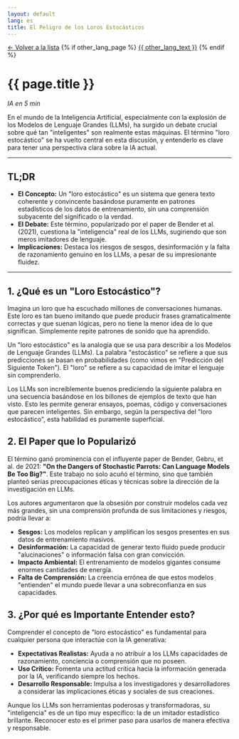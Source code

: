 ```yaml
---
layout: default
lang: es
title: El Peligro de los Loros Estocásticos
---
```

<div class="paper-detail">
  <div class="post-header">
    <a href="./">&larr; Volver a la lista</a>
    {% if other_lang_page %}
      <a href="{{ other_lang_url | relative_url }}" class="language-switch-button">{{ other_lang_text }}</a>
    {% endif %}
  </div>

  <h1>{{ page.title }}</h1>
  <p><em>IA en 5 min</em></p>

  <p>En el mundo de la Inteligencia Artificial, especialmente con la explosión de los Modelos de Lenguaje Grandes (LLMs), ha surgido un debate crucial sobre qué tan "inteligentes" son realmente estas máquinas. El término <span class="highlight-term" data-bib-id="stochastic-parrots">"loro estocástico"</span> se ha vuelto central en esta discusión, y entenderlo es clave para tener una perspectiva clara sobre la IA actual.</p>

  <hr>

  <h2>TL;DR</h2>
  <ul>
    <li><strong>El Concepto:</strong> Un "loro estocástico" es un sistema que genera texto coherente y convincente basándose puramente en patrones estadísticos de los datos de entrenamiento, sin una comprensión subyacente del significado o la verdad.</li>
    <li><strong>El Debate:</strong> Este término, popularizado por el paper de Bender et al. (2021), cuestiona la "inteligencia" real de los LLMs, sugiriendo que son meros imitadores de lenguaje.</li>
    <li><strong>Implicaciones:</strong> Destaca los riesgos de sesgos, desinformación y la falta de razonamiento genuino en los LLMs, a pesar de su impresionante fluidez.</li>
  </ul>

  <hr>

  <h2>1. ¿Qué es un "Loro Estocástico"?</h2>

  <p>Imagina un loro que ha escuchado millones de conversaciones humanas. Este loro es tan bueno imitando que puede producir frases gramaticalmente correctas y que suenan lógicas, pero no tiene la menor idea de lo que significan. Simplemente repite patrones de sonido que ha aprendido.</p>

  <p>Un "loro estocástico" es la analogía que se usa para describir a los Modelos de Lenguaje Grandes (LLMs). La palabra "estocástico" se refiere a que sus predicciones se basan en probabilidades (como vimos en "Predicción del Siguiente Token"). El "loro" se refiere a su capacidad de imitar el lenguaje sin comprenderlo.</p>

  <p>Los LLMs son increíblemente buenos prediciendo la siguiente palabra en una secuencia basándose en los billones de ejemplos de texto que han visto. Esto les permite generar ensayos, poemas, código y conversaciones que parecen inteligentes. Sin embargo, según la perspectiva del "loro estocástico", esta habilidad es puramente superficial.</p>

  <h2>2. El Paper que lo Popularizó</h2>

  <p>El término ganó prominencia con el influyente paper de Bender, Gebru, et al. de 2021: <strong>"On the Dangers of Stochastic Parrots: Can Language Models Be Too Big?"</strong>. Este trabajo no solo acuñó el término, sino que también planteó serias preocupaciones éticas y técnicas sobre la dirección de la investigación en LLMs.</p>

  <p>Los autores argumentaron que la obsesión por construir modelos cada vez más grandes, sin una comprensión profunda de sus limitaciones y riesgos, podría llevar a:</p>
  <ul>
    <li><strong>Sesgos:</strong> Los modelos replican y amplifican los sesgos presentes en sus datos de entrenamiento masivos.</li>
    <li><strong>Desinformación:</strong> La capacidad de generar texto fluido puede producir "alucinaciones" o información falsa con gran convicción.</li>
    <li><strong>Impacto Ambiental:</strong> El entrenamiento de modelos gigantes consume enormes cantidades de energía.</li>
    <li><strong>Falta de Comprensión:</strong> La creencia errónea de que estos modelos "entienden" el mundo puede llevar a una sobreconfianza en sus capacidades.</li>
  </ul>

  <h2>3. ¿Por qué es Importante Entender esto?</h2>

  <p>Comprender el concepto de "loro estocástico" es fundamental para cualquier persona que interactúe con la IA generativa:</p>
  <ul>
    <li><strong>Expectativas Realistas:</strong> Ayuda a no atribuir a los LLMs capacidades de razonamiento, conciencia o comprensión que no poseen.</li>
    <li><strong>Uso Crítico:</strong> Fomenta una actitud crítica hacia la información generada por la IA, verificando siempre los hechos.</li>
    <li><strong>Desarrollo Responsable:</strong> Impulsa a los investigadores y desarrolladores a considerar las implicaciones éticas y sociales de sus creaciones.</li>
  </ul>

  <p>Aunque los LLMs son herramientas poderosas y transformadoras, su "inteligencia" es de un tipo muy específico: la de un imitador estadístico brillante. Reconocer esto es el primer paso para usarlos de manera efectiva y responsable.</p>

</div>

<!-- Datos para los menús interactivos (oculto para el usuario) -->
<div id="interactive-data" style="display: none;">
  <div data-term-id="stochastic-parrots">
    <div class="bib-info">
      <strong>On the Dangers of Stochastic Parrots: Can Language Models Be Too Big? 🦜</strong><br>
      <em>Bender, E. M., Gebru, T., et al. (2021)</em><br>
      <a href="https://dl.acm.org/doi/pdf/10.1145/3442188.3445922" target="_blank" rel="noopener noreferrer">Ver Paper (PDF)</a>
    </div>
  </div>
</div>